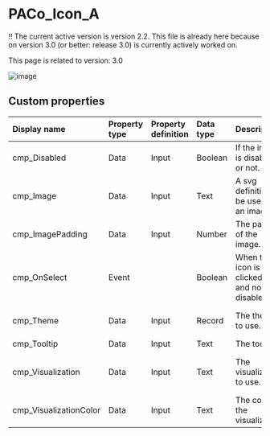 # PACo_Icon_A

!! The current active version is version 2.2. This file is already here because on version 3.0 (or better: release 3.0) is currently actively worked on.

This page is related to version: 3.0

![image](https://user-images.githubusercontent.com/35654198/235982529-0462740c-eb45-43df-bdff-ae6ea18e2514.png)

## Custom properties

| Display name | Property type | Property definition | Data type | Description | Memo
| :--- | :--- | :--- | :--- | :--- | :--- |
| cmp_Disabled | Data | Input | Boolean | If the image is disabled or not. | |
| cmp_Image | Data | Input | Text | A svg definition to be used as an image. |  |
| cmp_ImagePadding | Data | Input | Number | The padding of the image. | |
| cmp_OnSelect | Event | | Boolean | When the icon is clicked on and not disabled. |
| cmp_Theme | Data | Input | Record | The theme to use. | See the documention on theming. |
| cmp_Tooltip | Data | Input | Text | The tooltip. | |
| cmp_Visualization | Data | Input | Text | The visualization to use. | See the documention on the component cmp_Visualization_A. |
| cmp_VisualizationColor | Data | Input | Text | The color of the visualization. | |
